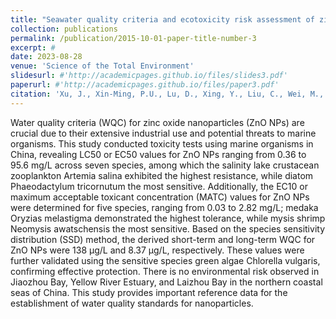 ```yaml
---
title: "Seawater quality criteria and ecotoxicity risk assessment of zinc oxide nanoparticles based on data of resident marine organisms in China"
collection: publications
permalink: /publication/2015-10-01-paper-title-number-3
excerpt: # 
date: 2023-08-28
venue: 'Science of the Total Environment'
slidesurl: #'http://academicpages.github.io/files/slides3.pdf'
paperurl: #'http://academicpages.github.io/files/paper3.pdf'
citation: 'Xu, J., Xin-Ming, P.U., Lu, D., Xing, Y., Liu, C., Wei, M., Wang, B., et al., 2023. Seawater quality criteria and ecotoxicity risk assessment of zinc oxide nanoparticles based on data of resident marine organisms in China. Science of the Total Environment 905, 166690. 10.1016/j.scitotenv.2023.166690.'
---
```


 Water quality criteria (WQC) for zinc oxide nanoparticles (ZnO NPs) are crucial due to their extensive industrial
  use and potential threats to marine organisms. This study conducted toxicity tests using marine organisms in
  China, revealing LC50 or EC50 values for ZnO NPs ranging from 0.36 to 95.6 mg/L across seven species, among
  which the salinity lake crustacean zooplankton Artemia salina exhibited the highest resistance, while diatom
  Phaeodactylum tricornutum the most sensitive. Additionally, the EC10 or maximum acceptable toxicant concentration (MATC)
  values for ZnO NPs were determined for five species, ranging from 0.03 to 2.82 mg/L; medaka Oryzias melastigma
  demonstrated the highest tolerance, while mysis shrimp Neomysis awatschensis the most sensitive. Based on the species
  sensitivity distribution (SSD) method, the derived short-term and long-term WQC for ZnO NPs were 138 μg/L and 8.37 μg/L,
  respectively. These values were further validated using the sensitive species green algae Chlorella vulgaris, confirming
  effective protection. There is no environmental risk observed in Jiaozhou Bay, Yellow River Estuary, and Laizhou Bay in the
  northern coastal seas of China. This study provides important reference data for the establishment of water quality standards
  for nanoparticles.
